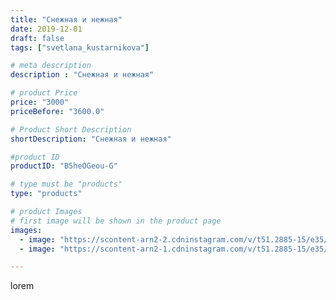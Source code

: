 ```yaml
---
title: "Снежная и нежная"
date: 2019-12-01
draft: false
tags: ["svetlana_kustarnikova"]

# meta description
description : "Снежная и нежная"

# product Price
price: "3000"
priceBefore: "3600.0"

# Product Short Description
shortDescription: "Снежная и нежная"

#product ID
productID: "B5heOGeou-G"

# type must be "products"
type: "products"

# product Images
# first image will be shown in the product page
images:
  - image: "https://scontent-arn2-2.cdninstagram.com/v/t51.2885-15/e35/75153173_445946982769913_7893880297119338231_n.jpg?se=7&tp=1&_nc_ht=scontent-arn2-2.cdninstagram.com&_nc_cat=105&_nc_ohc=eMP4qA3sIQkAX_LOseO&oh=5169089baaf5b122e04faedb9b869059&oe=606C4393&ig_cache_key=MjE4OTE2Mzc5NDcwNjY1NjY5Mw%3D%3D.2"
  - image: "https://scontent-arn2-1.cdninstagram.com/v/t51.2885-15/e35/74666971_158463778860886_7340337797715894769_n.jpg?tp=1&_nc_ht=scontent-arn2-1.cdninstagram.com&_nc_cat=110&_nc_ohc=hh8bBg2bAWoAX_-zVvJ&oh=ed7463cac8146cb0f48fb58cb3a83569&oe=606C6D81&ig_cache_key=MjE4OTE2Mzc5NDY4OTg4MDUwOQ%3D%3D.2"

---
```

lorem

